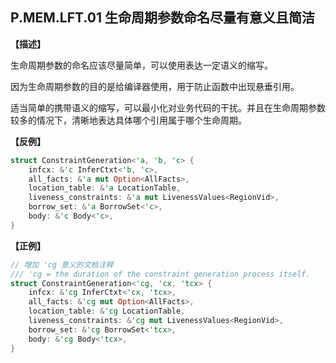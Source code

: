 ## P.MEM.LFT.01 生命周期参数命名尽量有意义且简洁

**【描述】**

生命周期参数的命名应该尽量简单，可以使用表达一定语义的缩写。

因为生命周期参数的目的是给编译器使用，用于防止函数中出现悬垂引用。

适当简单的携带语义的缩写，可以最小化对业务代码的干扰。并且在生命周期参数较多的情况下，清晰地表达具体哪个引用属于哪个生命周期。

**【反例】**

```rust
struct ConstraintGeneration<'a, 'b, 'c> {
    infcx: &'c InferCtxt<'b, 'c>,
    all_facts: &'a mut Option<AllFacts>,
    location_table: &'a LocationTable,
    liveness_constraints: &'a mut LivenessValues<RegionVid>,
    borrow_set: &'a BorrowSet<'c>,
    body: &'c Body<'c>,
}
```

**【正例】**

```rust
// 增加 'cg 意义的文档注释
/// 'cg = the duration of the constraint generation process itself.
struct ConstraintGeneration<'cg, 'cx, 'tcx> {
    infcx: &'cg InferCtxt<'cx, 'tcx>,
    all_facts: &'cg mut Option<AllFacts>,
    location_table: &'cg LocationTable,
    liveness_constraints: &'cg mut LivenessValues<RegionVid>,
    borrow_set: &'cg BorrowSet<'tcx>,
    body: &'cg Body<'tcx>,
}
```